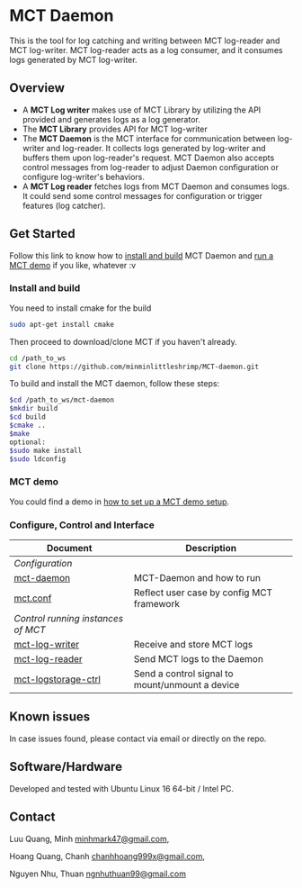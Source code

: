 # MCT Daemon

This is the tool for log catching and writing between MCT log-reader and MCT log-writer.
MCT log-reader acts as a log consumer, and it consumes logs generated by MCT log-writer.
## Overview

- A **MCT Log writer** makes use of MCT Library by utilizing the API provided and
generates logs as a log generator.
- The **MCT Library** provides API for MCT log-writer
- The **MCT Daemon** is the MCT interface for communication between log-writer
and log-reader. It collects logs generated by log-writer and buffers them upon
log-reader's request. MCT Daemon also accepts control messages from log-reader to
adjust Daemon configuration or configure log-writer's behaviors.
- A **MCT Log reader** fetches logs from MCT Daemon and consumes logs. It could send
some control messages for configuration or trigger features (log catcher).

## Get Started

Follow this link to know how to [install and build](#install-and-build)
MCT Daemon and [run a MCT demo](#mct-demo) if you like, whatever :v

### Install and build

You need to install cmake for the build

```bash
sudo apt-get install cmake
```

Then proceed to download/clone MCT if you haven't already.

```bash
cd /path_to_ws
git clone https://github.com/minminlittleshrimp/MCT-daemon.git
```

To build and install the MCT daemon, follow these steps:

```bash
$cd /path_to_ws/mct-daemon
$mkdir build
$cd build
$cmake ..
$make
optional:
$sudo make install
$sudo ldconfig
```

### MCT demo
You could find a demo in [how to set up a MCT demo
setup](doc/mct_demo_setup.md).

### Configure, Control and Interface

| Document | Description |
|----|----|
| *Configuration* ||
|[mct-daemon](doc/mct-daemon.md) | MCT-Daemon and how to run |
|[mct.conf](doc/mct.conf.md) | Reflect user case by config MCT framework|
| *Control running instances of MCT*||
|[mct-log-writer](doc/mct-receive.1.md)| Receive and store MCT logs |
|[mct-log-reader](doc/mct-control.1.md)| Send MCT logs to the Daemon |
|[mct-logstorage-ctrl](doc/mct-logstorage-ctrl.1.md)| Send a control signal to mount/unmount a device |

## Known issues

In case issues found, please contact via email or directly on the repo.

## Software/Hardware

Developed and tested with Ubuntu Linux 16 64-bit / Intel PC.

## Contact

Luu Quang, Minh <minhmark47@gmail.com>,

Hoang Quang, Chanh <chanhhoang999x@gmail.com>,

Nguyen Nhu, Thuan <ngnhuthuan99@gmail.com>